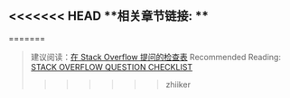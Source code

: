 <<<<<<< HEAD
**相关章节链接: **
---
=======
> 建议阅读：[在 Stack Overflow 提问的检查表](http://t.cn/R5tOIdv)
> Recommended Reading: [STACK OVERFLOW QUESTION CHECKLIST](http://tinyurl.com/stack-checklist)
>>>>>>> zhiiker

